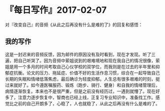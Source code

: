 # 『每日写作』2017-02-07

对『改变自己』的音频《从此之后再没有什么是难的了》的回复和感悟：
## 我的写作

这是一封迟来的音频反馈，因为邮件的原因没有及时看到，现在才发现。听了三遍，把自己听哭了。因为音频中萦姐说到的艰难境地和现在我自己的情况很像，萦姐是用一个多月的时间考取自己心仪学校的双学位，而我则是在过去的半年里和抑郁症抗衡。论文的压力、拖延症、价值不好的生活作息习惯，综合在一起导致自己长期的失眠和情绪低落焦虑，最后确诊为轻度抑郁。人生总有很多艰难的时刻，挺过来就好了。如今遵医嘱服药、锻炼（跑步、骑行、健身）和自我的情绪管理后，病情逐渐恢复。本来也不是很严重，但是之前没有经历过，一遇到就懵了。现在好多了，注意力逐步恢复中，智商也已经上线，正复习专业知识中，准备找工作。感觉比之前的自己开朗多了，心稳了，人也就稳了，从此之后再没有什么是难的了。
